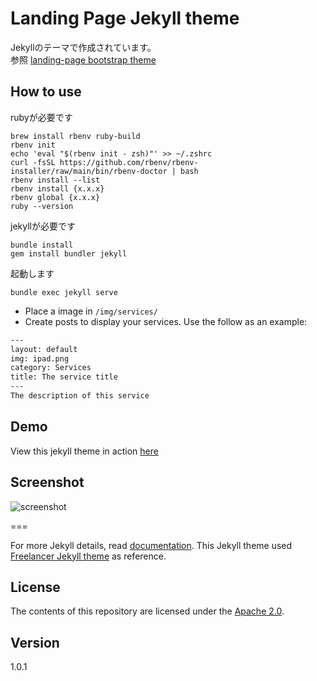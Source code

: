 # Landing Page Jekyll theme

Jekyllのテーマで作成されています。  
参照 [landing-page bootstrap theme ](http://startbootstrap.com/templates/landing-page/)

## How to use

rubyが必要です

    brew install rbenv ruby-build
    rbenv init
    echo 'eval "$(rbenv init - zsh)"' >> ~/.zshrc
    curl -fsSL https://github.com/rbenv/rbenv-installer/raw/main/bin/rbenv-doctor | bash
    rbenv install --list
    rbenv install {x.x.x}
    rbenv global {x.x.x}
    ruby --version

jekyllが必要です

    bundle install
    gem install bundler jekyll

起動します

    bundle exec jekyll serve

 - Place a image in `/img/services/`
 - Create posts to display your services. Use the follow as an example:

```txt
---
layout: default
img: ipad.png
category: Services
title: The service title
---
The description of this service
```

## Demo
View this jekyll theme in action [here](https://swcool.github.io/landing-page-theme)

## Screenshot
![screenshot](https://raw.githubusercontent.com/swcool/landing-page-theme/master/img/screenshot.png)

===

For more Jekyll details, read [documentation](http://jekyllrb.com/).
This Jekyll theme used [Freelancer Jekyll theme](https://github.com/jeromelachaud/freelancer-theme/) as reference.

## License
The contents of this repository are licensed under the [Apache
2.0](http://www.apache.org/licenses/LICENSE-2.0.html).

## Version
1.0.1
